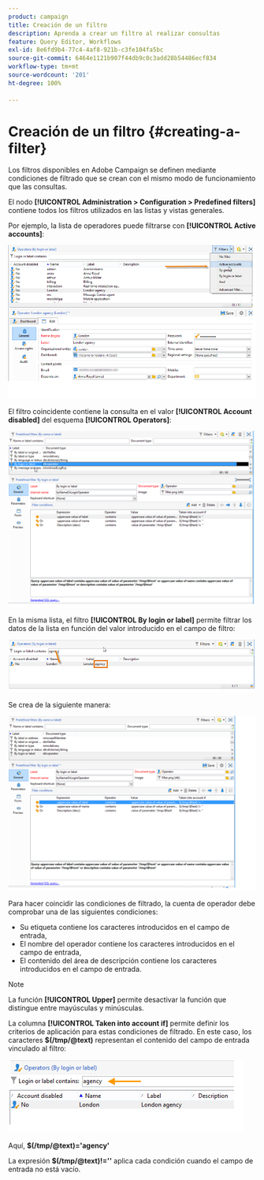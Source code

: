 ```yaml
---
product: campaign
title: Creación de un filtro
description: Aprenda a crear un filtro al realizar consultas
feature: Query Editor, Workflows
exl-id: 8e6fd9b4-77c4-4af8-921b-c3fe104fa5bc
source-git-commit: 6464e1121b907f44db9c0c3add28b54486ecf834
workflow-type: tm+mt
source-wordcount: '201'
ht-degree: 100%

---
```


# Creación de un filtro {#creating-a-filter}

Los filtros disponibles en Adobe Campaign se definen mediante condiciones de filtrado que se crean con el mismo modo de funcionamiento que las consultas.

El nodo **[!UICONTROL Administration > Configuration > Predefined filters]** contiene todos los filtros utilizados en las listas y vistas generales.

Por ejemplo, la lista de operadores puede filtrarse con **[!UICONTROL Active accounts]**:

![](assets/query_editor_filter_sample_1.png)

El filtro coincidente contiene la consulta en el valor **[!UICONTROL Account disabled]** del esquema **[!UICONTROL Operators]**:

![](assets/query_editor_filter_sample_2.png)

En la misma lista, el filtro **[!UICONTROL By login or label]** permite filtrar los datos de la lista en función del valor introducido en el campo de filtro:

![](assets/query_editor_filter_sample_3.png)

Se crea de la siguiente manera:

![](assets/query_editor_filter_sample_4.png)

Para hacer coincidir las condiciones de filtrado, la cuenta de operador debe comprobar una de las siguientes condiciones:

* Su etiqueta contiene los caracteres introducidos en el campo de entrada,
* El nombre del operador contiene los caracteres introducidos en el campo de entrada,
* El contenido del área de descripción contiene los caracteres introducidos en el campo de entrada.

>[!NOTE]
>
>La función **[!UICONTROL Upper]** permite desactivar la función que distingue entre mayúsculas y minúsculas.

La columna **[!UICONTROL Taken into account if]** permite definir los criterios de aplicación para estas condiciones de filtrado. En este caso, los caracteres **$(/tmp/@text)** representan el contenido del campo de entrada vinculado al filtro:

![](assets/query_editor_filter_sample_5.png)

Aquí, **$(/tmp/@text)=&#39;agency&#39;**

La expresión **$(/tmp/@text)!=&#39;&#39;** aplica cada condición cuando el campo de entrada no está vacío.

